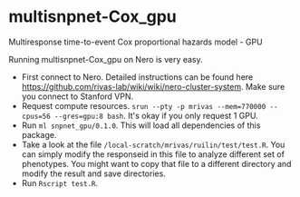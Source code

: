 # multisnpnet-Cox_gpu
Multiresponse time-to-event Cox proportional hazards model - GPU

Running multisnpnet-Cox_gpu on Nero is very easy.
- First connect to Nero. Detailed instructions can be found here https://github.com/rivas-lab/wiki/wiki/nero-cluster-system. Make sure you connect to Stanford VPN.
- Request compute resources. `srun --pty -p mrivas --mem=770000 --cpus=56 --gres=gpu:8 bash`. It's okay if you only request 1 GPU.
- Run `ml snpnet_gpu/0.1.0`. This will load all dependencies of this package.
- Take a look at the file `/local-scratch/mrivas/ruilin/test/test.R`. You can simply modify the responseid in this file to analyze different set of phenotypes. You might want to copy that file to a different directory and modify the result and save directories.
- Run `Rscript test.R`.
